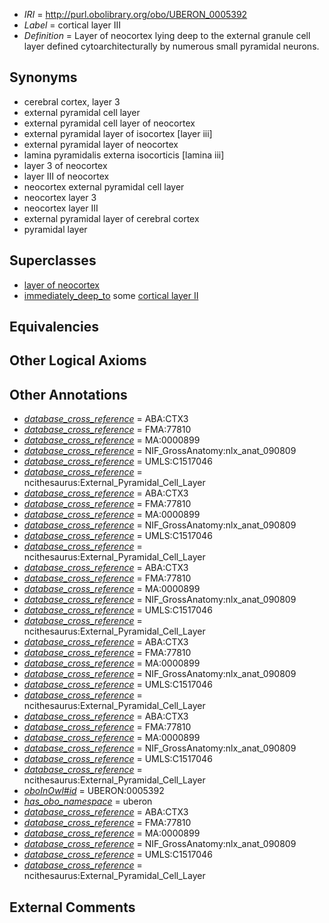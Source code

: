  * *IRI* = http://purl.obolibrary.org/obo/UBERON_0005392
 * *Label* = cortical layer III
 * *Definition* = Layer of neocortex lying deep to the external granule cell layer defined cytoarchitecturally by numerous small pyramidal neurons.

## Synonyms

 * cerebral cortex, layer 3
 * external pyramidal cell layer
 * external pyramidal cell layer of neocortex
 * external pyramidal layer of isocortex [layer iii]
 * external pyramidal layer of neocortex
 * lamina pyramidalis externa isocorticis [lamina iii]
 * layer 3 of neocortex
 * layer III of neocortex
 * neocortex external pyramidal cell layer
 * neocortex layer 3
 * neocortex layer III
 * external pyramidal layer of cerebral cortex
 * pyramidal layer

## Superclasses

 * [layer of neocortex](../../UBERON/01/UBERON_0002301.md)
 * [immediately_deep_to](../../BSPO/07/BSPO_0001107.md) some [cortical layer II](../../UBERON/91/UBERON_0005391.md)

## Equivalencies


## Other Logical Axioms


## Other Annotations

 * *[database_cross_reference](../../ef/oboInOwl#hasDbXref.md)* = ABA:CTX3
 * *[database_cross_reference](../../ef/oboInOwl#hasDbXref.md)* = FMA:77810
 * *[database_cross_reference](../../ef/oboInOwl#hasDbXref.md)* = MA:0000899
 * *[database_cross_reference](../../ef/oboInOwl#hasDbXref.md)* = NIF_GrossAnatomy:nlx_anat_090809
 * *[database_cross_reference](../../ef/oboInOwl#hasDbXref.md)* = UMLS:C1517046
 * *[database_cross_reference](../../ef/oboInOwl#hasDbXref.md)* = ncithesaurus:External_Pyramidal_Cell_Layer
 * *[database_cross_reference](../../ef/oboInOwl#hasDbXref.md)* = ABA:CTX3
 * *[database_cross_reference](../../ef/oboInOwl#hasDbXref.md)* = FMA:77810
 * *[database_cross_reference](../../ef/oboInOwl#hasDbXref.md)* = MA:0000899
 * *[database_cross_reference](../../ef/oboInOwl#hasDbXref.md)* = NIF_GrossAnatomy:nlx_anat_090809
 * *[database_cross_reference](../../ef/oboInOwl#hasDbXref.md)* = UMLS:C1517046
 * *[database_cross_reference](../../ef/oboInOwl#hasDbXref.md)* = ncithesaurus:External_Pyramidal_Cell_Layer
 * *[database_cross_reference](../../ef/oboInOwl#hasDbXref.md)* = ABA:CTX3
 * *[database_cross_reference](../../ef/oboInOwl#hasDbXref.md)* = FMA:77810
 * *[database_cross_reference](../../ef/oboInOwl#hasDbXref.md)* = MA:0000899
 * *[database_cross_reference](../../ef/oboInOwl#hasDbXref.md)* = NIF_GrossAnatomy:nlx_anat_090809
 * *[database_cross_reference](../../ef/oboInOwl#hasDbXref.md)* = UMLS:C1517046
 * *[database_cross_reference](../../ef/oboInOwl#hasDbXref.md)* = ncithesaurus:External_Pyramidal_Cell_Layer
 * *[database_cross_reference](../../ef/oboInOwl#hasDbXref.md)* = ABA:CTX3
 * *[database_cross_reference](../../ef/oboInOwl#hasDbXref.md)* = FMA:77810
 * *[database_cross_reference](../../ef/oboInOwl#hasDbXref.md)* = MA:0000899
 * *[database_cross_reference](../../ef/oboInOwl#hasDbXref.md)* = NIF_GrossAnatomy:nlx_anat_090809
 * *[database_cross_reference](../../ef/oboInOwl#hasDbXref.md)* = UMLS:C1517046
 * *[database_cross_reference](../../ef/oboInOwl#hasDbXref.md)* = ncithesaurus:External_Pyramidal_Cell_Layer
 * *[database_cross_reference](../../ef/oboInOwl#hasDbXref.md)* = ABA:CTX3
 * *[database_cross_reference](../../ef/oboInOwl#hasDbXref.md)* = FMA:77810
 * *[database_cross_reference](../../ef/oboInOwl#hasDbXref.md)* = MA:0000899
 * *[database_cross_reference](../../ef/oboInOwl#hasDbXref.md)* = NIF_GrossAnatomy:nlx_anat_090809
 * *[database_cross_reference](../../ef/oboInOwl#hasDbXref.md)* = UMLS:C1517046
 * *[database_cross_reference](../../ef/oboInOwl#hasDbXref.md)* = ncithesaurus:External_Pyramidal_Cell_Layer
 * *[oboInOwl#id](../../id/oboInOwl#id.md)* = UBERON:0005392
 * *[has_obo_namespace](../../ce/oboInOwl#hasOBONamespace.md)* = uberon
 * *[database_cross_reference](../../ef/oboInOwl#hasDbXref.md)* = ABA:CTX3
 * *[database_cross_reference](../../ef/oboInOwl#hasDbXref.md)* = FMA:77810
 * *[database_cross_reference](../../ef/oboInOwl#hasDbXref.md)* = MA:0000899
 * *[database_cross_reference](../../ef/oboInOwl#hasDbXref.md)* = NIF_GrossAnatomy:nlx_anat_090809
 * *[database_cross_reference](../../ef/oboInOwl#hasDbXref.md)* = UMLS:C1517046
 * *[database_cross_reference](../../ef/oboInOwl#hasDbXref.md)* = ncithesaurus:External_Pyramidal_Cell_Layer

## External Comments

